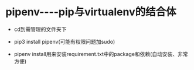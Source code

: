 # pipenv----pip与virtualenv的结合体

  + cd到需管理的文件夹下
  
  + pip3 install pipenv(可能有权限问题加sudo)
  
  + pipenv install用来安装requirement.txt中的package和依赖(自动安装、非常方便)
